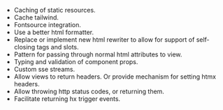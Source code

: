 - Caching of static resources.
- Cache tailwind.
- Fontsource integration.
- Use a better html formatter.
- Replace or implement new html rewriter to allow for support of self-closing tags and slots.
- Pattern for passing through normal html attributes to view.
- Typing and validation of component props.
- Custom sse streams.
- Allow views to return headers.  Or provide mechanism for setting htmx headers.
- Allow throwing http status codes, or returning them.
- Facilitate returning hx trigger events.

